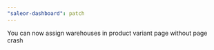 ```yaml
---
"saleor-dashboard": patch
---
```


You can now assign warehouses in product variant page without page crash

